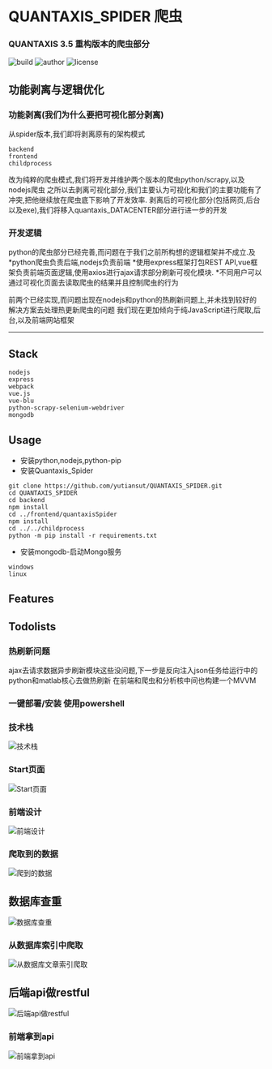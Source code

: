 # QUANTAXIS_SPIDER 爬虫
### QUANTAXIS 3.5 重构版本的爬虫部分
![build](https://img.shields.io/badge/Build-passing-green.svg)
![author](https://img.shields.io/badge/Powered%20by-%20%20yutiansut-red.svg)
![license](https://img.shields.io/badge/License-%20MIT-brightgreen.svg)


## 功能剥离与逻辑优化

### 功能剥离(我们为什么要把可视化部分剥离)
从spider版本,我们即将剥离原有的架构模式
```
backend
frontend
childprocess
```
改为纯粹的爬虫模式,我们将开发并维护两个版本的爬虫python/scrapy,以及nodejs爬虫
之所以去剥离可视化部分,我们主要认为可视化和我们的主要功能有了冲突,把他继续放在爬虫底下影响了开发效率.
剥离后的可视化部分(包括网页,后台以及exe),我们将移入quantaxis_DATACENTER部分进行进一步的开发

### 开发逻辑
python的爬虫部分已经完善,而问题在于我们之前所构想的逻辑框架并不成立.及
*python爬虫负责后端,nodejs负责前端
*使用express框架打包REST API,vue框架负责前端页面逻辑,使用axios进行ajax请求部分刷新可视化模块.
*不同用户可以通过可视化页面去读取爬虫的结果并且控制爬虫的行为

前两个已经实现,而问题出现在nodejs和python的热刷新问题上,并未找到较好的解决方案去处理热更新爬虫的问题
我们现在更加倾向于纯JavaScript进行爬取,后台,以及前端网站框架




-------------
## Stack
```
nodejs
express
webpack
vue.js
vue-blu
python-scrapy-selenium-webdriver
mongodb

```
## Usage
* 安装python,nodejs,python-pip
* 安装Quantaxis_Spider
```
git clone https://github.com/yutiansut/QUANTAXIS_SPIDER.git
cd QUANTAXIS_SPIDER
cd backend
npm install
cd ../frontend/quantaxisSpider
npm install
cd ../../childprocess
python -m pip install -r requirements.txt
```
* 安装mongodb-启动Mongo服务
```
windows
linux
```

## Features

## Todolists
### 热刷新问题
ajax去请求数据异步刷新模块这些没问题,下一步是反向注入json任务给运行中的python和matlab核心去做热刷新
在前端和爬虫和分析核中间也构建一个MVVM

### 一键部署/安装  使用powershell

### 技术栈
![技术栈](https://github.com/yutiansut/QUANTAXIS_SPIDER/blob/dev-visualCraw/todo.png)
### Start页面
![Start页面](https://github.com/yutiansut/QUANTAXIS_SPIDER/blob/dev-front/pic/start.gif)
### 前端设计
![前端设计](https://github.com/yutiansut/QUANTAXIS_SPIDER/blob/dev-front/pic/HomePage-design.png)
### 爬取到的数据
![爬到的数据](https://github.com/yutiansut/QUANTAXIS_SPIDER/blob/dev-front-back-Craw/pic/craw.png)
## 数据库查重
![数据库查重](https://github.com/yutiansut/QUANTAXIS_SPIDER/blob/dev-front-back-Craw/pic/findsame.png)
### 从数据库索引中爬取
![从数据库文章索引爬取](https://github.com/yutiansut/QUANTAXIS_SPIDER/blob/dev-front-back-Craw/pic/getfromdatabase.png)
## 后端api做restful
![后端api做restful](https://github.com/yutiansut/QUANTAXIS_SPIDER/blob/dev-front-back-Craw/pic/backend-restful.png)
### 前端拿到api
![前端拿到api](https://github.com/yutiansut/QUANTAXIS_SPIDER/blob/dev-front-back-Craw/pic/front-getapi.png)